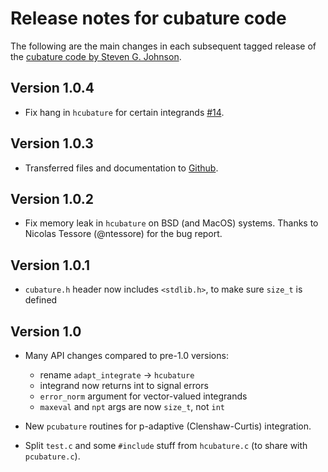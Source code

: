 # Release notes for cubature code

The following are the main changes in each subsequent tagged release
of the [cubature code by Steven G. Johnson](README.md).

## Version 1.0.4

* Fix hang in `hcubature` for certain integrands [#14](https://github.com/stevengj/cubature/pull/14).

## Version 1.0.3

* Transferred files and documentation to [Github](https://github.com/stevengj/cubature).

## Version 1.0.2

* Fix memory leak in `hcubature` on BSD (and MacOS) systems.  Thanks to
  Nicolas Tessore (@ntessore) for the bug report.

## Version 1.0.1

* `cubature.h` header now includes `<stdlib.h>`, to make sure `size_t` is defined

## Version 1.0

* Many API changes compared to pre-1.0 versions:
    - rename `adapt_integrate` -> `hcubature`
    - integrand now returns int to signal errors
    - `error_norm` argument for vector-valued integrands
    - `maxeval` and `npt` args are now `size_t`, not `int`

* New `pcubature` routines for p-adaptive (Clenshaw-Curtis) integration.

* Split `test.c` and some `#include` stuff from `hcubature.c` (to share
  with `pcubature.c`).
